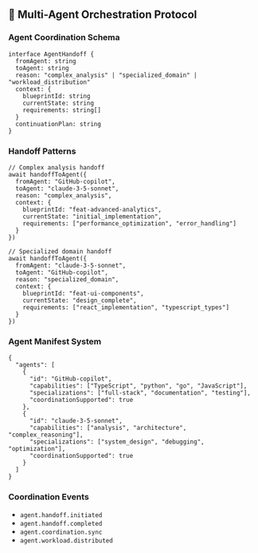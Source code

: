 <!--
@aegisFrameworkVersion: 2.5.0
@intent: Multi-agent orchestration template section
@context: Agent coordination patterns and handoff protocols
-->

## 🔁 Multi-Agent Orchestration Protocol

### Agent Coordination Schema

```
interface AgentHandoff {
  fromAgent: string
  toAgent: string
  reason: "complex_analysis" | "specialized_domain" | "workload_distribution"
  context: {
    blueprintId: string
    currentState: string
    requirements: string[]
  }
  continuationPlan: string
}
```

### Handoff Patterns

```
// Complex analysis handoff
await handoffToAgent({
  fromAgent: "GitHub-copilot",
  toAgent: "claude-3-5-sonnet",
  reason: "complex_analysis",
  context: {
    blueprintId: "feat-advanced-analytics",
    currentState: "initial_implementation",
    requirements: ["performance_optimization", "error_handling"]
  }
})

// Specialized domain handoff
await handoffToAgent({
  fromAgent: "claude-3-5-sonnet",
  toAgent: "GitHub-copilot",
  reason: "specialized_domain",
  context: {
    blueprintId: "feat-ui-components",
    currentState: "design_complete",
    requirements: ["react_implementation", "typescript_types"]
  }
})
```

### Agent Manifest System

```
{
  "agents": [
    {
      "id": "GitHub-copilot",
      "capabilities": ["TypeScript", "python", "go", "JavaScript"],
      "specializations": ["full-stack", "documentation", "testing"],
      "coordinationSupported": true
    },
    {
      "id": "claude-3-5-sonnet",
      "capabilities": ["analysis", "architecture", "complex_reasoning"],
      "specializations": ["system_design", "debugging", "optimization"],
      "coordinationSupported": true
    }
  ]
}
```

### Coordination Events

- `agent.handoff.initiated`
- `agent.handoff.completed`
- `agent.coordination.sync`
- `agent.workload.distributed`
